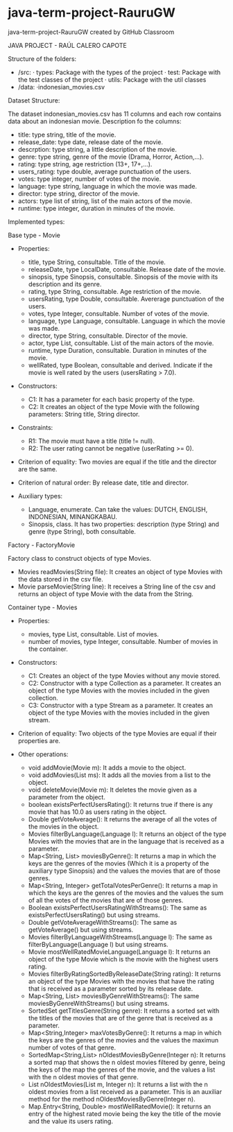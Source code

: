 # java-term-project-RauruGW
java-term-project-RauruGW created by GitHub Classroom

JAVA PROJECT - RAÚL CALERO CAPOTE

Structure of the folders:
- /src:
  · types: Package with the types of the project
  · test: Package with the test classes of the project
  · utils: Package with the util classes
- /data:
  ·indonesian_movies.csv
  
Dataset Structure:

The dataset indonesian_movies.csv has 11 columns and each row contains data about an indonesian movie. Description fo the columns:
- title: type string, title of the movie.
- release_date: type date, release date of the movie.
- descrption: type string, a little description of the movie.
- genre: type string, genre of the movie (Drama, Horror, Action,...).
- rating: type string, age restriction (13+, 17+,...).
- users_rating: type double, average punctuation of the users.
- votes: type integer, number of votes of the movie.
- language: type string, language in which the movie was made.
- director: type string, director of the movie.
- actors: type list of string, list of the main actors of the movie.
- runtime: type integer, duration in minutes of the movie.

Implemented types:

Base type - Movie
- Properties:
  - title, type String, consultable. Title of the movie.
  - releaseDate, type LocalDate, consultable. Release date of the movie.
  - sinopsis, type Sinopsis, consultable. Sinopsis of the movie with its description and its genre.
  - rating, type String, consultable. Age restriction of the movie.
  - usersRating, type Double, consultable. Avererage punctuation of the users.
  - votes, type Integer, consultable. Number of votes of the movie.
  - language, type Language, consultable. Language in which the movie was made.
  - director, type String, consultable. Director of the movie.
  - actor, type List<String>, consultable. List of the main actors of the movie.
  - runtime, type Duration, consultable. Duration in minutes of the movie.
  - wellRated, type Boolean, consultable and derived. Indicate if the movie is well rated by the users (usersRating > 7.0).
  
- Constructors:
  - C1: It has a parameter for each basic property of the type.
  - C2: It creates an object of the type Movie with the following parameters: String title, String director.
  
- Constraints:
  - R1: The movie must have a title (title != null).
  - R2: The user rating cannot be negative (userRating >= 0).
  
- Criterion of equality: Two movies are equal if the title and the director are the same.
- Criterion of natural order: By release date, title and director.

- Auxiliary types:
  - Language, enumerate. Can take the values: DUTCH, ENGLISH, INDONESIAN, MINANGKABAU.
  - Sinopsis, class. It has two properties: description (type String) and genre (type String), both consultable.

Factory - FactoryMovie
  
Factory class to construct objects of type Movies.
- Movies readMovies(String file): It creates an object of type Movies with the data stored in the csv file.
- Movie parseMovie(String line): It receives a String line of the csv and returns an object of type Movie with the data from the String.

Container type - Movies
- Properties:
  - movies, type List<Movie>, consultable. List of movies.
  - number of movies, type Integer, consultable. Number of movies in the container.

- Constructors:
  - C1: Creates an object of the type Movies without any movie stored.
  - C2: Constructor with a type Collection<Movie> as a parameter. It creates an object of the type Movies with the movies included in the given collection.
  - C3: Constructor with a type Stream<Movie> as a parameter. It creates an object of the type Movies with the movies included in the given stream.
  
- Criterion of equality: Two objects of the type Movies are equal if their properties are.
  
- Other operations: 
  - void addMovie(Movie m): It adds a movie to the object.
  - void addMovies(List<Movie> ms): It adds all the movies from a list to the object.
  - void deleteMovie(Movie m): It deletes the movie given as a parameter from the object.
  - boolean existsPerfectUsersRating(): It returns true if there is any movie that has 10.0 as users rating in the object.
  - Double getVoteAverage(): It returns the average of all the votes of the movies in the object.
  - Movies filterByLanguage(Language l): It returns an object of the type Movies with the movies that are in the language that is received as a parameter.
  - Map<String, List<Movie>> moviesByGenre(): It returns a map in which the keys are the genres of the movies (Which it is a property of the auxiliary type Sinopsis) and the values the movies that are of those genres.
  - Map<String, Integer> getTotalVotesPerGenre(): It returns a map in which the keys are the genres of the movies and the values the sum of all the votes of the movies that are of those genres.
  - Boolean existsPerfectUsersRatingWithStreams(): The same as existsPerfectUsersRating() but using streams.
  - Double getVoteAverageWithStreams(): The same as getVoteAverage() but using streams.
  - Movies filterByLanguageWithStreams(Language l): The same as filterByLanguage(Language l) but using streams.
  - Movie mostWellRatedMovieLanguage(Language l): It returns an object of the type Movie which is the movie with the highest users rating.
  - Movies filterByRatingSortedByReleaseDate(String rating): It returns an object of the type Movies with the movies that have the rating that is received as a parameter sorted by its release date.
  - Map<String, List<Movie>> moviesByGenreWithStreams(): The same moviesByGenreWithStreams() but using streams.
  - SortedSet<String> getTitlesGenre(String genre): It returns a sorted set with the titles of the movies that are of the genre that is received as a parameter.
  - Map<String,Integer> maxVotesByGenre(): It returns a map in which the keys are the genres of the movies and the values the maximun number of votes of that genre.
  - SortedMap<String,List<Movie>> nOldestMoviesByGenre(Integer n): It returns a sorted map that shows the n oldest movies filtered by genre, being the keys of the map the genres of the movie, and the values a list with the n oldest movies of that genre.
  - List<Movie> nOldestMovies(List<Movie> m, Integer n): It returns a list with the n oldest movies from a list received as a parameter. This is an auxiliar method for the method
  nOldestMoviesByGenre(Integer n).
  - Map.Entry<String, Double> mostWellRatedMovie(): It returns an entry of the highest rated movie being the key the title of the movie and the value its users rating.

